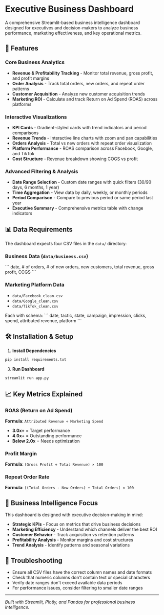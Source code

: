 # Executive Business Dashboard

A comprehensive Streamlit-based business intelligence dashboard designed for executives and decision-makers to analyze business performance, marketing effectiveness, and key operational metrics.

## 🚀 Features

### Core Business Analytics
- **Revenue & Profitability Tracking** - Monitor total revenue, gross profit, and profit margins
- **Order Analysis** - Track total orders, new orders, and repeat order patterns
- **Customer Acquisition** - Analyze new customer acquisition trends
- **Marketing ROI** - Calculate and track Return on Ad Spend (ROAS) across platforms

### Interactive Visualizations
- **KPI Cards** - Gradient-styled cards with trend indicators and period comparisons
- **Revenue Trends** - Interactive line charts with zoom and pan capabilities
- **Orders Analysis** - Total vs new orders with repeat order visualization
- **Platform Performance** - ROAS comparison across Facebook, Google, and TikTok
- **Cost Structure** - Revenue breakdown showing COGS vs profit

### Advanced Filtering & Analysis
- **Date Range Selection** - Custom date ranges with quick filters (30/90 days, 6 months, 1 year)
- **Time Aggregation** - View data by daily, weekly, or monthly periods
- **Period Comparison** - Compare to previous period or same period last year
- **Executive Summary** - Comprehensive metrics table with change indicators

## 📊 Data Requirements

The dashboard expects four CSV files in the `data/` directory:

### Business Data (`data/business.csv`)
\`\`\`
date, # of orders, # of new orders, new customers, total revenue, gross profit, COGS
\`\`\`

### Marketing Platform Data
- `data/Facebook_clean.csv`
- `data/Google_clean.csv` 
- `data/TikTok_clean.csv`

Each with schema:
\`\`\`
date, tactic, state, campaign, impression, clicks, spend, attributed revenue, platform
\`\`\`

## 🛠️ Installation & Setup

1. **Install Dependencies**
```bash
pip install requirements.txt
```


3. **Run Dashboard**
```bash
streamlit run app.py
```

## 📈 Key Metrics Explained

### ROAS (Return on Ad Spend)
**Formula**: `Attributed Revenue ÷ Marketing Spend`
- **3.0x+** = Target performance
- **4.0x+** = Outstanding performance
- **Below 2.0x** = Needs optimization

### Profit Margin
**Formula**: `(Gross Profit ÷ Total Revenue) × 100`

### Repeat Order Rate
**Formula**: `((Total Orders - New Orders) ÷ Total Orders) × 100`

## 🎯 Business Intelligence Focus

This dashboard is designed with executive decision-making in mind:

- **Strategic KPIs** - Focus on metrics that drive business decisions
- **Marketing Efficiency** - Understand which channels deliver the best ROI
- **Customer Behavior** - Track acquisition vs retention patterns
- **Profitability Analysis** - Monitor margins and cost structures
- **Trend Analysis** - Identify patterns and seasonal variations




## 🚨 Troubleshooting

- Ensure all CSV files have the correct column names and date formats
- Check that numeric columns don't contain text or special characters
- Verify date ranges don't exceed available data periods
- For performance issues, consider filtering to smaller date ranges

---

*Built with Streamlit, Plotly, and Pandas for professional business intelligence.*
